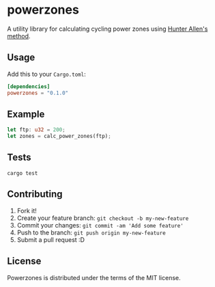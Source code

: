 # powerzones

A utility library for calculating cycling power zones using [Hunter Allen's method](https://www.hunterallenpowerblog.com/2015/05/power-training-zones-101.html).


## Usage

Add this to your `Cargo.toml`:

```toml
[dependencies]
powerzones = "0.1.0"
```

## Example

```rust
let ftp: u32 = 200;
let zones = calc_power_zones(ftp);
```

## Tests

```
cargo test
```

## Contributing

1. Fork it!
2. Create your feature branch: `git checkout -b my-new-feature`
3. Commit your changes: `git commit -am 'Add some feature'`
4. Push to the branch: `git push origin my-new-feature`
5. Submit a pull request :D

## License

Powerzones is distributed under the terms of the MIT license.
